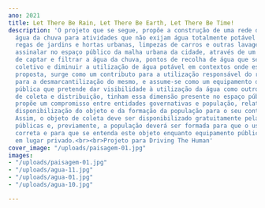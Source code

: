```yaml
---
ano: 2021
title: Let There Be Rain, Let There Be Earth, Let There Be Time!
description: 'O projeto que se segue, propõe a construção de uma rede de coleta de
  água da chuva para atividades que não exijam água totalmente potável tais como:
  regas de jardins e hortas urbanas, limpezas de carros e outras lavagens. Pretende
  assinalar no espaço público da malha urbana da cidade, através de um objeto capaz
  de captar e filtrar a água da chuva, pontos de recolha de água que seja para o uso
  coletivo e diminuir a utilização de água potável em contextos onde esta é dispensável.Esta
  proposta, surge como um contributo para a utilização responsável do recurso da água,
  para a desmarcantilização do mesmo, e assume-se como um equipamento de utilidade
  pública que pretende dar visibilidade à utilização da água como outrora os sistemas
  de coleta e distribuição, tinham essa dimensão presente no espaço público.Este projeto
  propõe um compromisso entre entidades governativas e população, relativamente à
  disponibilização do objeto e da formação da população para o seu contributo e uso.
  Assim, o objeto de coleta deve ser disponibilizado gratuitamente pelas entidades
  públicas e, previamente, a população deverá ser formada para que o usem da forma
  correta e para que se entenda este objeto enquanto equipamento público ainda que
  em lugar privado.<br><br>Projeto para Driving The Human'
cover_image: "/uploads/paisagem-01.jpg"
images:
- "/uploads/paisagem-01.jpg"
- "/uploads/agua-11.jpg"
- "/uploads/agua-01.jpg"
- "/uploads/agua-10.jpg"

---
```

